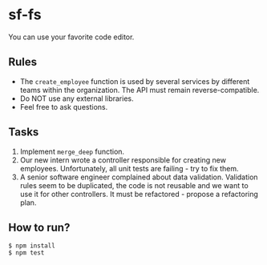 # sf-fs

You can use your favorite code editor.

## Rules

- The `create_employee` function is used by several services by different teams within the organization. The API must remain reverse-compatible.
- Do NOT use any external libraries.
- Feel free to ask questions.

## Tasks

1. Implement `merge_deep` function.
2. Our new intern wrote a controller responsible for creating new employees. Unfortunately, all unit tests are failing - try to fix them.
3. A senior software engineer complained about data validation. Validation rules seem to be duplicated, the code is not reusable and we want to use it for other controllers. It must be refactored - propose a refactoring plan.

## How to run?

```
$ npm install
$ npm test
```
